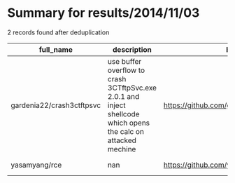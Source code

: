 
# Summary for results/2014/11/03
    
2 records found after deduplication

| full_name | description | html_url | matched_list | matched_count | pushed_at | size | stargazers_count | language | forks_count |
|---------------------------|----------------------------------------------------------------------------------------------------------------|----------------------------------------------|----------------|-----------------|---------------------------|--------|--------------------|------------|---------------|
| gardenia22/crash3ctftpsvc | use buffer overflow to crash 3CTftpSvc.exe 2.0.1 and inject shellcode which opens the calc on attacked mechine | https://github.com/gardenia22/crash3ctftpsvc | ['shellcode'] | 1 | 2014-11-03 05:50:23+00:00 | 128 | 4 | Python | 1 |
| yasamyang/rce | nan | https://github.com/yasamyang/rce | ['rce'] | 1 | 2014-11-03 08:41:57+00:00 | 0 | 0 | nan | 0 |

